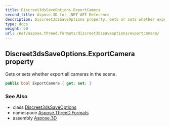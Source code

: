 ```yaml
---
title: Discreet3dsSaveOptions.ExportCamera
second_title: Aspose.3D for .NET API Reference
description: Discreet3dsSaveOptions property. Gets or sets whether export all cameras in the scene
type: docs
weight: 50
url: /net/aspose.threed.formats/discreet3dssaveoptions/exportcamera/
---
```

## Discreet3dsSaveOptions.ExportCamera property

Gets or sets whether export all cameras in the scene.

```csharp
public bool ExportCamera { get; set; }
```

### See Also

* class [Discreet3dsSaveOptions](../)
* namespace [Aspose.ThreeD.Formats](../../../aspose.threed.formats/)
* assembly [Aspose.3D](../../../)


